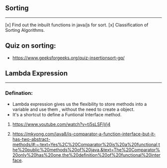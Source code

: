 ##                             Sorting 
-------------------------------------------------------------------------------------------

[x] Find out the inbuilt functions in java/js for sort.
[x] Classification of Sorting Algorithms.


## Quiz on sorting:
- https://www.geeksforgeeks.org/quiz-insertionsort-gq/ 


##                           Lambda Expression 
--------------------------------------------------------------------------------------------
### Defination: 
-   Lambda expression gives us the flexibility to store methods into a variable and use them , without the need to create a object. 
-  It's a shortcut to define a Funtional Interface method.

1. https://www.youtube.com/watch?v=tj5sLSFjVj4 

2. https://mkyong.com/java8/is-comparator-a-function-interface-but-it-has-two-abstract-methods/#:~:text=Yes%2C%20Comparator%20is%20a%20functional,the%20public%20methods%20of%20java.&text=The%20Comparator%20only%20has%20one,the%20definition%20of%20functional%20interface. 

